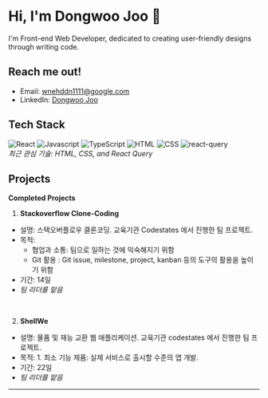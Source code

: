 # Hi, I'm Dongwoo Joo 👋
I'm Front-end Web Developer, dedicated to creating user-friendly designs through writing code.

## Reach me out!
- Email: [wnehddn1111@google.com](mailto:wnehddn1111@google.com)
- LinkedIn: [Dongwoo Joo](https://www.linkedin.com/in/dongwoo-joo-5a3252226/)

## Tech Stack
![React](https://img.shields.io/badge/-React-61DAFB?logo=react&logoColor=white&style=flat)
![Javascript](https://img.shields.io/badge/-JavaScript-F7DF1E?logo=javascript&logoColor=black&style=flat)
![TypeScript](https://img.shields.io/badge/-TypeScript-3178C6?logo=typescript&logoColor=white&style=flat)
![HTML](https://img.shields.io/badge/-HTML5-E34F26?logo=html5&logoColor=white&style=flat)
![CSS](https://img.shields.io/badge/-CSS3-1572B6?logo=css3&logoColor=white&style=flat)
![react-query](https://img.shields.io/badge/-React%20Query-000000?logo=react-query&logoColor=61DAFB&style=flat)
<br>
*최근 관심 기술: HTML, CSS, and React Query*

## Projects
**Completed Projects**
<br>

1. **Stackoverflow Clone-Coding**
- 설명: 스택오버플로우 클론코딩. 교육기관 Codestates 에서 진행한 팀 프로젝트.
- 목적:
  - 협업과 소통: 팀으로 일하는 것에 익숙해지기 위함
  - Git 활용 : Git issue, milestone, project, kanban 등의 도구의 활용을 높이기 위함
- 기간: 14일
- *팀 리더를 맡음*
<br>

2. **ShellWe**
- 설명: 물품 및 재능 교환 웹 애플리케이션. 교육기관 codestates 에서 진행한 팀 프로젝트.
- 목적: 1. 최소 기능 제품: 실제 서비스로 출시할 수준의 앱 개발.
- 기간: 22일
- *팀 리더를 맡음*

---
